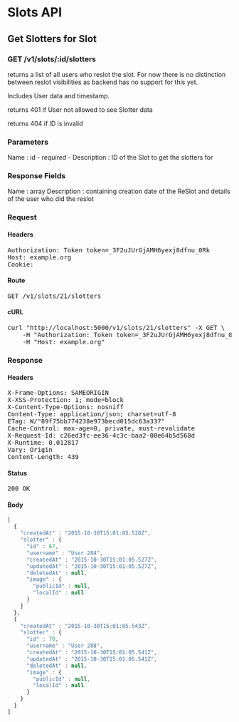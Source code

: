 # Slots API

## Get Slotters for Slot

### GET /v1/slots/:id/slotters

returns a list of all users who reslot the slot. For now there is no distinction between reslot visibilities as backend has no support for this yet.

Includes User data and timestamp.

returns 401 if User not allowed to see Slotter data

returns 404 if ID is invalid

### Parameters

Name : id *- required -*
Description : ID of the Slot to get the slotters for


### Response Fields

Name : array
Description : containing creation date of the ReSlot and details of the user who did the reslot

### Request

#### Headers

<pre>Authorization: Token token=_3F2uJUrGjAMH6yexj8dfnu_0Rk
Host: example.org
Cookie: </pre>

#### Route

<pre>GET /v1/slots/21/slotters</pre>

#### cURL

<pre class="request">curl &quot;http://localhost:5000/v1/slots/21/slotters&quot; -X GET \
	-H &quot;Authorization: Token token=_3F2uJUrGjAMH6yexj8dfnu_0Rk&quot; \
	-H &quot;Host: example.org&quot;</pre>

### Response

#### Headers

<pre>X-Frame-Options: SAMEORIGIN
X-XSS-Protection: 1; mode=block
X-Content-Type-Options: nosniff
Content-Type: application/json; charset=utf-8
ETag: W/&quot;89f75bb774238e973becd015dc63a337&quot;
Cache-Control: max-age=0, private, must-revalidate
X-Request-Id: c26ed3fc-ee36-4c3c-baa2-00e64b5d568d
X-Runtime: 0.012817
Vary: Origin
Content-Length: 439</pre>

#### Status

<pre>200 OK</pre>

#### Body

```javascript
[
  {
    "createdAt" : "2015-10-30T15:01:05.528Z",
    "slotter" : {
      "id" : 67,
      "username" : "User 284",
      "createdAt" : "2015-10-30T15:01:05.527Z",
      "updatedAt" : "2015-10-30T15:01:05.527Z",
      "deletedAt" : null,
      "image" : {
        "publicId" : null,
        "localId" : null
      }
    }
  },
  {
    "createdAt" : "2015-10-30T15:01:05.543Z",
    "slotter" : {
      "id" : 70,
      "username" : "User 288",
      "createdAt" : "2015-10-30T15:01:05.541Z",
      "updatedAt" : "2015-10-30T15:01:05.541Z",
      "deletedAt" : null,
      "image" : {
        "publicId" : null,
        "localId" : null
      }
    }
  }
]
```
